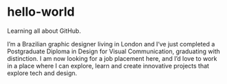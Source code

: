 # hello-world
Learning all about GitHub.

I’m a Brazilian graphic designer living in London and I‘ve just completed a Postgraduate Diploma in Design for Visual Communication, graduating with distinction. I am now looking for a job placement here, and I’d love to work in a place where I can explore, learn and create innovative projects that explore tech and design.
